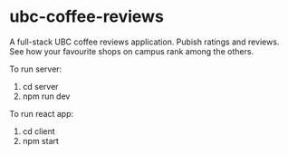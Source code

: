 # ubc-coffee-reviews
A full-stack UBC coffee reviews application. Pubish ratings and reviews. See how your favourite shops on campus rank among the others.

To run server:
1) cd server
2) npm run dev

To run react app:
1) cd client
2) npm start
